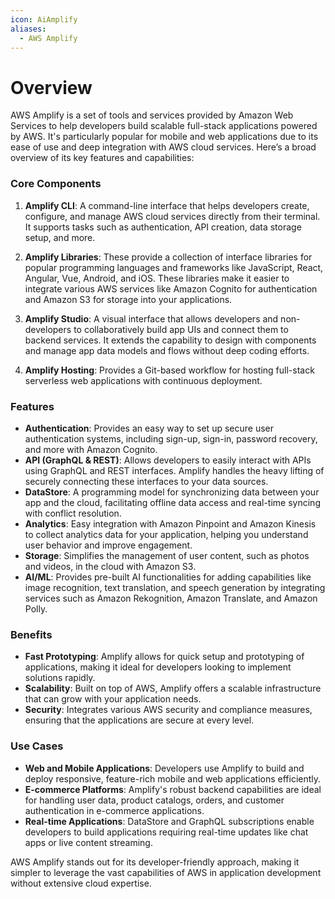 ```yaml
---
icon: AiAmplify
aliases:
  - AWS Amplify
---
```

# Overview
AWS Amplify is a set of tools and services provided by Amazon Web Services to help developers build scalable full-stack applications powered by AWS. It's particularly popular for mobile and web applications due to its ease of use and deep integration with AWS cloud services. Here’s a broad overview of its key features and capabilities:

### Core Components

1. **Amplify CLI**: A command-line interface that helps developers create, configure, and manage AWS cloud services directly from their terminal. It supports tasks such as authentication, API creation, data storage setup, and more.
    
2. **Amplify Libraries**: These provide a collection of interface libraries for popular programming languages and frameworks like JavaScript, React, Angular, Vue, Android, and iOS. These libraries make it easier to integrate various AWS services like Amazon Cognito for authentication and Amazon S3 for storage into your applications.
    
3. **Amplify Studio**: A visual interface that allows developers and non-developers to collaboratively build app UIs and connect them to backend services. It extends the capability to design with components and manage app data models and flows without deep coding efforts.
    
4. **Amplify Hosting**: Provides a Git-based workflow for hosting full-stack serverless web applications with continuous deployment.
    

### Features

- **Authentication**: Provides an easy way to set up secure user authentication systems, including sign-up, sign-in, password recovery, and more with Amazon Cognito.
- **API (GraphQL & REST)**: Allows developers to easily interact with APIs using GraphQL and REST interfaces. Amplify handles the heavy lifting of securely connecting these interfaces to your data sources.
- **DataStore**: A programming model for synchronizing data between your app and the cloud, facilitating offline data access and real-time syncing with conflict resolution.
- **Analytics**: Easy integration with Amazon Pinpoint and Amazon Kinesis to collect analytics data for your application, helping you understand user behavior and improve engagement.
- **Storage**: Simplifies the management of user content, such as photos and videos, in the cloud with Amazon S3.
- **AI/ML**: Provides pre-built AI functionalities for adding capabilities like image recognition, text translation, and speech generation by integrating services such as Amazon Rekognition, Amazon Translate, and Amazon Polly.

### Benefits

- **Fast Prototyping**: Amplify allows for quick setup and prototyping of applications, making it ideal for developers looking to implement solutions rapidly.
- **Scalability**: Built on top of AWS, Amplify offers a scalable infrastructure that can grow with your application needs.
- **Security**: Integrates various AWS security and compliance measures, ensuring that the applications are secure at every level.

### Use Cases

- **Web and Mobile Applications**: Developers use Amplify to build and deploy responsive, feature-rich mobile and web applications efficiently.
- **E-commerce Platforms**: Amplify's robust backend capabilities are ideal for handling user data, product catalogs, orders, and customer authentication in e-commerce applications.
- **Real-time Applications**: DataStore and GraphQL subscriptions enable developers to build applications requiring real-time updates like chat apps or live content streaming.

AWS Amplify stands out for its developer-friendly approach, making it simpler to leverage the vast capabilities of AWS in application development without extensive cloud expertise.